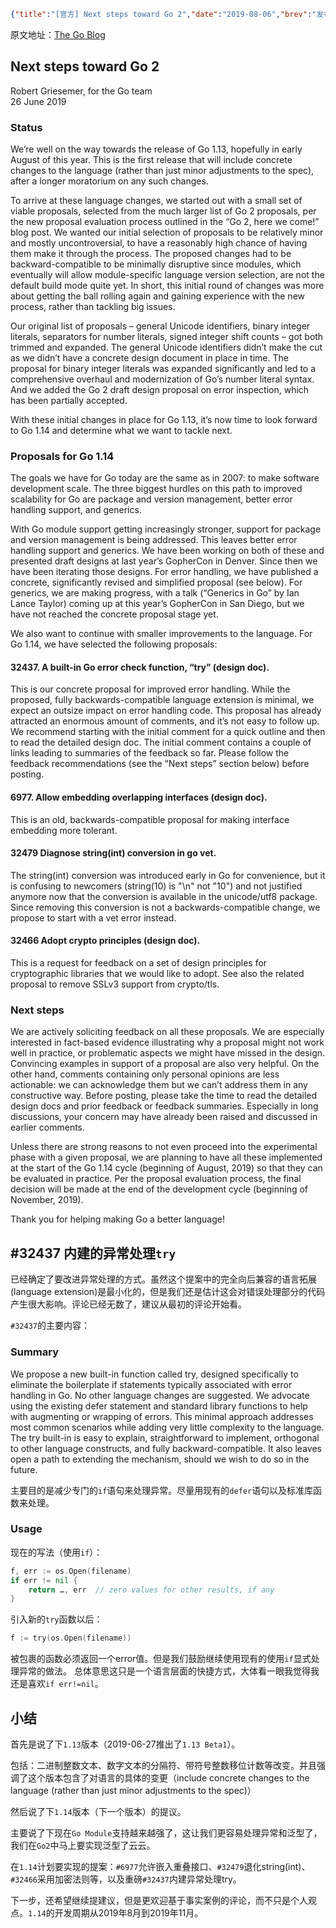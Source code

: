 ```json lw-blog-meta
{"title":"[官方] Next steps toward Go 2","date":"2019-08-06","brev":"发布时间2019-06-26，主要是关于新版1.13，以及接下来1.14要做的。","tags":["Golang"],"path":"blog/2019/190806-官方-朝向Go2的下一步.md"}
```



原文地址：[The Go Blog](https://blog.golang.org/go2-next-steps)

## Next steps toward Go 2

Robert Griesemer, for the Go team  
26 June 2019

### Status

We’re well on the way towards the release of Go 1.13, hopefully in early August of this year. This is the first release that will include concrete changes to the language (rather than just minor adjustments to the spec), after a longer moratorium on any such changes.

To arrive at these language changes, we started out with a small set of viable proposals, selected from the much larger list of Go 2 proposals, per the new proposal evaluation process outlined in the “Go 2, here we come!” blog post. We wanted our initial selection of proposals to be relatively minor and mostly uncontroversial, to have a reasonably high chance of having them make it through the process. The proposed changes had to be backward-compatible to be minimally disruptive since modules, which eventually will allow module-specific language version selection, are not the default build mode quite yet. In short, this initial round of changes was more about getting the ball rolling again and gaining experience with the new process, rather than tackling big issues.

Our original list of proposals – general Unicode identifiers, binary integer literals, separators for number literals, signed integer shift counts – got both trimmed and expanded. The general Unicode identifiers didn’t make the cut as we didn’t have a concrete design document in place in time. The proposal for binary integer literals was expanded significantly and led to a comprehensive overhaul and modernization of Go’s number literal syntax. And we added the Go 2 draft design proposal on error inspection, which has been partially accepted.

With these initial changes in place for Go 1.13, it’s now time to look forward to Go 1.14 and determine what we want to tackle next.

### Proposals for Go 1.14

The goals we have for Go today are the same as in 2007: to make software development scale. The three biggest hurdles on this path to improved scalability for Go are package and version management, better error handling support, and generics.

With Go module support getting increasingly stronger, support for package and version management is being addressed. This leaves better error handling support and generics. We have been working on both of these and presented draft designs at last year’s GopherCon in Denver. Since then we have been iterating those designs. For error handling, we have published a concrete, significantly revised and simplified proposal (see below). For generics, we are making progress, with a talk (“Generics in Go” by Ian Lance Taylor) coming up at this year’s GopherCon in San Diego, but we have not reached the concrete proposal stage yet.

We also want to continue with smaller improvements to the language. For Go 1.14, we have selected the following proposals:

#### 32437. A built-in Go error check function, “try” (design doc).

This is our concrete proposal for improved error handling. While the proposed, fully backwards-compatible language extension is minimal, we expect an outsize impact on error handling code. This proposal has already attracted an enormous amount of comments, and it’s not easy to follow up. We recommend starting with the initial comment for a quick outline and then to read the detailed design doc. The initial comment contains a couple of links leading to summaries of the feedback so far. Please follow the feedback recommendations (see the “Next steps” section below) before posting.

#### 6977. Allow embedding overlapping interfaces (design doc).

This is an old, backwards-compatible proposal for making interface embedding more tolerant.

#### 32479 Diagnose string(int) conversion in go vet.

The string(int) conversion was introduced early in Go for convenience, but it is confusing to newcomers (string(10) is "\n" not "10") and not justified anymore now that the conversion is available in the unicode/utf8 package. Since removing this conversion is not a backwards-compatible change, we propose to start with a vet error instead.

#### 32466 Adopt crypto principles (design doc).

This is a request for feedback on a set of design principles for cryptographic libraries that we would like to adopt. See also the related proposal to remove SSLv3 support from crypto/tls.

### Next steps

We are actively soliciting feedback on all these proposals. We are especially interested in fact-based evidence illustrating why a proposal might not work well in practice, or problematic aspects we might have missed in the design. Convincing examples in support of a proposal are also very helpful. On the other hand, comments containing only personal opinions are less actionable: we can acknowledge them but we can’t address them in any constructive way. Before posting, please take the time to read the detailed design docs and prior feedback or feedback summaries. Especially in long discussions, your concern may have already been raised and discussed in earlier comments.

Unless there are strong reasons to not even proceed into the experimental phase with a given proposal, we are planning to have all these implemented at the start of the Go 1.14 cycle (beginning of August, 2019) so that they can be evaluated in practice. Per the proposal evaluation process, the final decision will be made at the end of the development cycle (beginning of November, 2019).

Thank you for helping making Go a better language!

## #32437 内建的异常处理`try`

已经确定了要改进异常处理的方式。虽然这个提案中的完全向后兼容的语言拓展(language extension)是最小化的，但是我们还是估计这会对错误处理部分的代码产生很大影响。评论已经无数了，建议从最初的评论开始看。

`#32437`的主要内容：

### Summary

We propose a new built-in function called try, designed specifically to eliminate the boilerplate if statements typically associated with error handling in Go. No other language changes are suggested. We advocate using the existing defer statement and standard library functions to help with augmenting or wrapping of errors. This minimal approach addresses most common scenarios while adding very little complexity to the language. The try built-in is easy to explain, straightforward to implement, orthogonal to other language constructs, and fully backward-compatible. It also leaves open a path to extending the mechanism, should we wish to do so in the future.

主要目的是减少专门的`if`语句来处理异常。尽量用现有的`defer`语句以及标准库函数来处理。

### Usage

现在的写法（使用`if`）：

```go
f, err := os.Open(filename)
if err != nil {
    return …, err  // zero values for other results, if any
}
```

引入新的`try`函数以后：

```go
f := try(os.Open(filename))
```

被包裹的函数必须返回一个error值。但是我们鼓励继续使用现有的使用`if`显式处理异常的做法。
总体意思这只是一个语言层面的快捷方式，大体看一眼我觉得我还是喜欢`if err!=nil`。


## 小结

首先是说了下`1.13`版本（2019-06-27推出了`1.13 Beta1`）。

包括：二进制整数文本、数字文本的分隔符、带符号整数移位计数等改变。并且强调了这个版本包含了对语言的具体的变更（include concrete changes to the language (rather than just minor adjustments to the spec)）

然后说了下`1.14`版本（下一个版本）的提议。

主要说了下现在`Go Module`支持越来越强了，这让我们更容易处理异常和泛型了，我们在`Go2`中马上要实现泛型了云云。

在`1.14`计划要实现的提案：`#6977`允许嵌入重叠接口、`#32479`退化string(int)、`#32466`采用加密法则等，以及重磅`#32437`内建异常处理try。

下一步，还希望继续提建议，但是更欢迎基于事实案例的评论，而不只是个人观点。`1.14`的开发周期从2019年8月到2019年11月。
